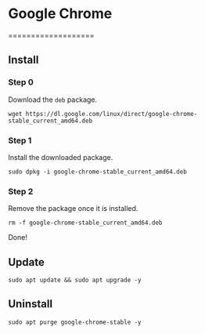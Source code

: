 # Google Chrome

===================

## Install

### Step 0

Download the `deb` package.

```
wget https://dl.google.com/linux/direct/google-chrome-stable_current_amd64.deb
```

### Step 1

Install the downloaded package.

```
sudo dpkg -i google-chrome-stable_current_amd64.deb
```

### Step 2

Remove the package once it is installed.

```
rm -f google-chrome-stable_current_amd64.deb
```

Done!

## Update

```
sudo apt update && sudo apt upgrade -y
```

## Uninstall

```
sudo apt purge google-chrome-stable -y
```
